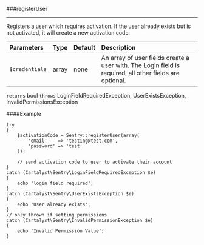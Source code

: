 <a id="registerUser"></a>
###registerUser

----------

Registers a user which requires activation.  If the user already exists but is not activated, it will create a new activation code.

Parameters                   | Type            | Default       | Description
:--------------------------- | :-------------: | :------------ | :--------------
`$credentials`               | array           | none          | An array of user fields create a user with. The Login field is required, all other fields are optional.

`returns` bool
`throws`  LoginFieldRequiredException, UserExistsException, InvalidPermissionsException

####Example

	try
	{
		$activationCode = Sentry::registerUser(array(
			'email'    => 'testing@test.com',
			'password' => 'test'
		));

		// send activation code to user to activate their account
	}
	catch (Cartalyst\Sentry\LoginFieldRequiredException $e)
	{
		echo 'login field required';
	}
	catch (Cartalyst\Sentry\UserExistsException $e)
	{
		echo 'User already exists';
	}
	// only thrown if setting permissions
	catch (Cartalyst\Sentry\InvalidPermissionException $e)
	{
		echo 'Invalid Permission Value';
	}